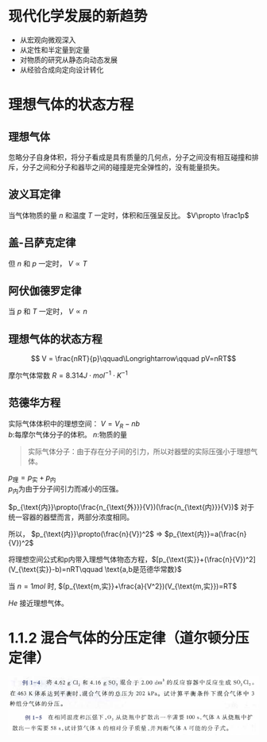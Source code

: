 # 现代化学发展的新趋势
* 从宏观向微观深入
* 从定性和半定量到定量
* 对物质的研究从静态向动态发展
* 从经验合成向定向设计转化

# 理想气体的状态方程
## 理想气体
忽略分子自身体积，将分子看成是具有质量的几何点，分子之间没有相互碰撞和排斥，分子之间和分子和器毕之间的碰撞是完全弹性的，没有能量损失。
## 波义耳定律
当气体物质的量 $n$ 和温度 $T$ 一定时，体积和压强呈反比。 $V\propto \frac1p$
## 盖-吕萨克定律
但 $n$ 和 $p$ 一定时， $V\propto T$
## 阿伏伽德罗定律
当 $p$ 和 $T$ 一定时， $V\propto n$
## 理想气体的状态方程
$$ V = \frac{nRT}{p}\qquad\Longrightarrow\qquad pV=nRT$$

摩尔气体常数 $R=8.314J\cdot mol^{-1}\cdot K^{-1}$
## 范德华方程
实际气体体积中的理想空间： $V=V_R-nb$  
$b$:每摩尔气体分子的体积。 $n$:物质的量
> 实际气体分子：由于存在分子间的引力，所以对器壁的实际压强小于理想气体。

$p_{\text{理}}=p_{\text{实}}+p_{\text{内}}$  
$p_{\text{内}}$为由于分子间引力而减小的压强。

$p_{\text{内}}\propto(\frac{n_{\text{外}}}{V})(\frac{n_{\text{内}}}{V})$ 对于统一容器的器壁而言，两部分浓度相同。

所以， $p_{\text{内}}\propto(\frac{n}{V})^2$ $\Longrightarrow$ $p_{\text{内}}=a(\frac{n}{V})^2$

将理想空间公式和p内带入理想气体物态方程，$[p_{\text{实}}+(\frac{n}{V})^2](V_{\text{实}}-b)=nRT\qquad \text{a,b是范德华常数}$

当 $n=1mol$ 时, $(p_{\text{m,实}}+\frac{a}{V^2})(V_{\text{m,实}})=RT$

$He$ 接近理想气体。

# 1.1.2 混合气体的分压定律（道尔顿分压定律）

![例题1](pictures/a.png)
![例题2](pictures/b.png)


